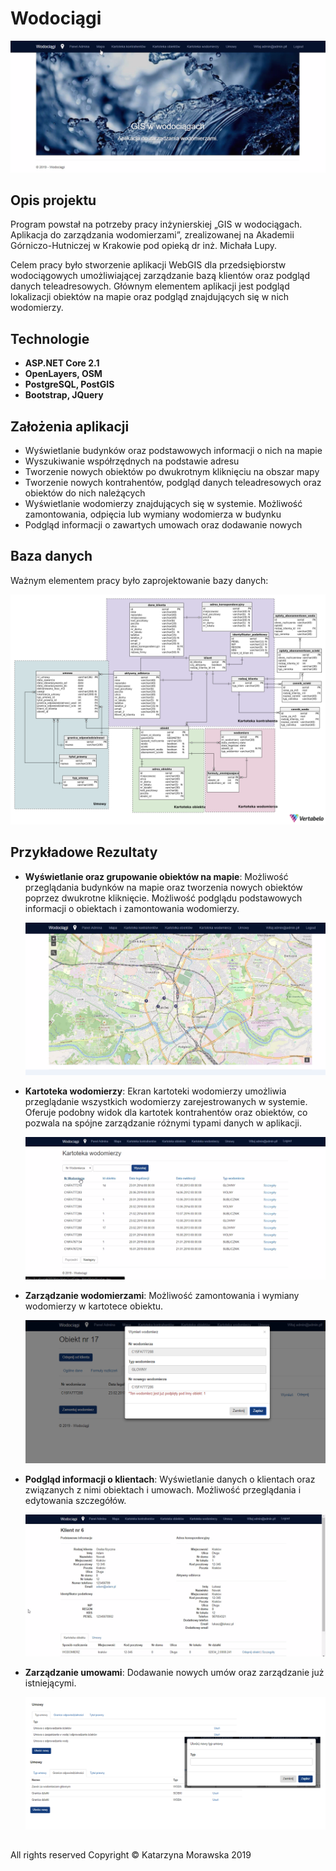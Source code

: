 # Wodociągi

![Strona główna](https://github.com/natamora/natamora/blob/main/images/waterworks/mainPage.png)

## Opis projektu

Program powstał na potrzeby pracy inżynierskiej „GIS w wodociągach. Aplikacja do zarządzania wodomierzami”, zrealizowanej na Akademii Górniczo-Hutniczej w Krakowie pod opieką dr inż. Michała Lupy. 

Celem pracy było stworzenie aplikacji WebGIS dla przedsiębiorstw wodociągowych umożliwiającej zarządzanie bazą klientów oraz podgląd danych teleadresowych. 
Głównym elementem aplikacji jest podgląd lokalizacji obiektów na mapie oraz podgląd znajdujących się w nich wodomierzy.

## Technologie

* **ASP.NET Core 2.1**
* **OpenLayers, OSM**
* **PostgreSQL, PostGIS**
* **Bootstrap, JQuery**

## Założenia aplikacji
* Wyświetlanie budynków oraz podstawowych informacji o nich na mapie
* Wyszukiwanie współrzędnych na podstawie adresu
* Tworzenie nowych obiektów po dwukrotnym kliknięciu na obszar mapy
* Tworzenie nowych kontrahentów, podgląd danych teleadresowych oraz obiektów do nich należących
* Wyświetlanie wodomierzy znajdujących się w systemie. Możliwość zamontowania, odpięcia lub wymiany wodomierza w budynku
* Podgląd informacji o zawartych umowach oraz dodawanie nowych
  
## Baza danych
Ważnym elementem pracy było zaprojektowanie bazy danych:

![Baza danych zaprojektowana na potrzeby projektu](https://github.com/natamora/natamora/blob/main/images/waterworks/baza.png)
## Przykładowe Rezultaty

* **Wyświetlanie oraz grupowanie obiektów na mapie**: Możliwość przeglądania budynków na mapie oraz tworzenia nowych obiektów poprzez dwukrotne kliknięcie. Możliwość podglądu podstawowych informacji o obiektach i zamontowania wodomierzy.

  ![Mapa obiektów](https://github.com/natamora/natamora/blob/main/images/waterworks/mapa.png)

* **Kartoteka wodomierzy**: Ekran kartoteki wodomierzy umożliwia przeglądanie wszystkich wodomierzy zarejestrowanych w systemie. Oferuje podobny widok dla kartotek kontrahentów oraz obiektów, co pozwala na spójne zarządzanie różnymi typami danych w aplikacji.

  ![Kartoteka wodomierzy](https://github.com/natamora/natamora/blob/main/images/waterworks/KartotekaWodomierzy.png)

* **Zarządzanie wodomierzami**: Możliwość zamontowania i wymiany wodomierzy w kartotece obiektu. 

  ![Wymiana wodomierza](https://github.com/natamora/natamora/blob/main/images/waterworks/WymienWodomierz2.png)

* **Podgląd informacji o klientach**: Wyświetlanie danych o klientach oraz związanych z nimi obiektach i umowach. Możliwość przeglądania i edytowania szczegółów.

  ![Kartoteka klienta](https://github.com/natamora/natamora/blob/main/images/waterworks/klient.png)

* **Zarządzanie umowami**: Dodawanie nowych umów oraz zarządzanie już istniejącymi.

  ![Zarządzanie umowami](https://github.com/natamora/natamora/blob/main/images/waterworks/umowy.png)

## 
All rights reserved
Copyright &copy; Katarzyna Morawska 2019

